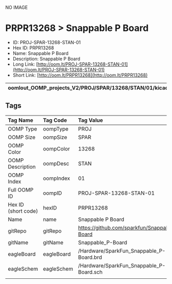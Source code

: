 


  
NO IMAGE  
# PRPR13268 > Snappable P Board

- ID: PROJ-SPAR-13268-STAN-01
- Hex ID: PRPR13268
- Name: Snappable P Board
- Description: Snappable P Board
- Long Link: [http://oom.lt/PROJ-SPAR-13268-STAN-01](http://oom.lt/PROJ-SPAR-13268-STAN-01)
- Short Link: [http://oom.lt/PRPR13268](http://oom.lt/PRPR13268)
  

|oomlout_OOMP_projects_V2/PROJ/SPAR/13268/STAN/01/kicadPcb3dFront.png|oomlout_OOMP_projects_V2/PROJ/SPAR/13268/STAN/01/kicadPcb3dBack.png|oomlout_OOMP_projects_V2/PROJ/SPAR/13268/STAN/01/kicadPcb3d.png||
| :---: | :---: | :---: | :---: |

## Tags
  

|Tag Name|Tag Code|Tag Value|
| :--- | :--- | :--- |
|OOMP Type|oompType|PROJ|
|OOMP Size|oompSize|SPAR|
|OOMP Color|oompColor|13268|
|OOMP Description|oompDesc|STAN|
|OOMP Index|oompIndex|01|
|Full OOMP ID|oompID|PROJ-SPAR-13268-STAN-01|
|Hex ID (short code)|hexID|PRPR13268|
|Name|name|Snappable P Board|
|gitRepo|gitRepo|https://github.com/sparkfun/Snappable_P-Board|
|gitName|gitName|Snappable_P-Board|
|eagleBoard|eagleBoard|/Hardware/SparkFun_Snappable_P-Board.brd|
|eagleSchem|eagleSchem|/Hardware/SparkFun_Snappable_P-Board.sch|
||||
